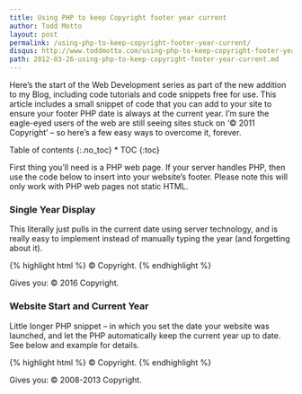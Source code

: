 ```yaml
---
title: Using PHP to keep Copyright footer year current
author: Todd Motto
layout: post
permalink: /using-php-to-keep-copyright-footer-year-current/
disqus: http://www.toddmotto.com/using-php-to-keep-copyright-footer-year-current
path: 2012-03-26-using-php-to-keep-copyright-footer-year-current.md
---
```


Here’s the start of the Web Development series as part of the new addition to my Blog, including code tutorials and code snippets free for use. This article includes a small snippet of code that you can add to your site to ensure your footer PHP date is always at the current year. I’m sure the eagle-eyed users of the web are still seeing sites stuck on ‘© 2011 Copyright’ – so here’s a few easy ways to overcome it, forever.

<div class="toc" markdown="1">
<span class="gamma">Table of contents</span>
{:.no_toc}
* TOC
{:toc}
</div>

First thing you’ll need is a PHP web page. If your server handles PHP, then use the code below to insert into your website’s footer. Please note this will only work with PHP web pages not static HTML.

### Single Year Display

This literally just pulls in the current date using server technology, and is really easy to implement instead of manually typing the year (and forgetting about it).

{% highlight html %}
&copy; <?php echo date("Y"); ?> Copyright.
{% endhighlight %}

Gives you: &copy; 2016 Copyright.

### Website Start and Current Year

Little longer PHP snippet – in which you set the date your website was launched, and let the PHP automatically keep the current year up to date. See below and example for details.

{% highlight html %}
&copy; <?php
$copyYear = 2008; // Set your website start date
$curYear = date('Y'); // Keeps the second year updated
echo $copyYear . (($copyYear != $curYear) ? '-' . $curYear : '');
?> Copyright.
{% endhighlight %}

Gives you: © 2008-2013 Copyright.
